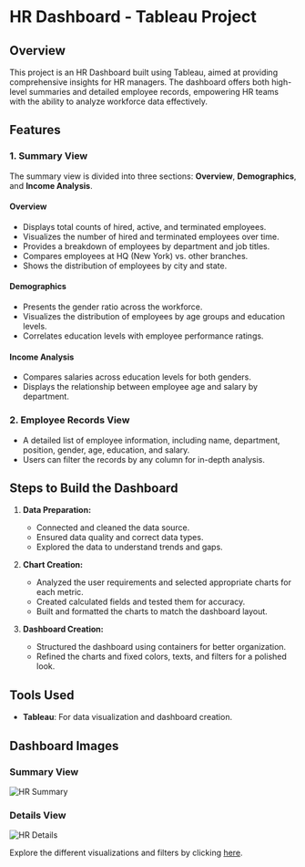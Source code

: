 
# HR Dashboard - Tableau Project

## Overview

This project is an HR Dashboard built using Tableau, aimed at providing comprehensive insights for HR managers. The dashboard offers both high-level summaries and detailed employee records, empowering HR teams with the ability to analyze workforce data effectively.

## Features

### 1. **Summary View**

The summary view is divided into three sections: **Overview**, **Demographics**, and **Income Analysis**.

#### Overview
- Displays total counts of hired, active, and terminated employees.
- Visualizes the number of hired and terminated employees over time.
- Provides a breakdown of employees by department and job titles.
- Compares employees at HQ (New York) vs. other branches.
- Shows the distribution of employees by city and state.

#### Demographics
- Presents the gender ratio across the workforce.
- Visualizes the distribution of employees by age groups and education levels.
- Correlates education levels with employee performance ratings.

#### Income Analysis
- Compares salaries across education levels for both genders.
- Displays the relationship between employee age and salary by department.

### 2. **Employee Records View**
- A detailed list of employee information, including name, department, position, gender, age, education, and salary.
- Users can filter the records by any column for in-depth analysis.

## Steps to Build the Dashboard

1. **Data Preparation:**
   - Connected and cleaned the data source.
   - Ensured data quality and correct data types.
   - Explored the data to understand trends and gaps.

2. **Chart Creation:**
   - Analyzed the user requirements and selected appropriate charts for each metric.
   - Created calculated fields and tested them for accuracy.
   - Built and formatted the charts to match the dashboard layout.

3. **Dashboard Creation:**
   - Structured the dashboard using containers for better organization.
   - Refined the charts and fixed colors, texts, and filters for a polished look.

## Tools Used
- **Tableau**: For data visualization and dashboard creation.

## Dashboard Images

### Summary View
![HR Summary](https://github.com/user-attachments/assets/16f90030-d37e-4d44-a2c6-01a77d2e08b9)


### Details View
![HR  Details](https://github.com/user-attachments/assets/2d99fbdd-c44e-40ba-a091-38393f8200ff)


Explore the different visualizations and filters by clicking [here]([path_to_tableau_public_dashboard](https://public.tableau.com/app/profile/yosra.mahjoub/viz/UserStory-HRDashboard/HRDash)).


